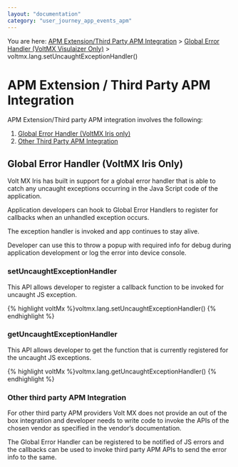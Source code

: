 ```yaml
---
layout: "documentation"
category: "user_journey_app_events_apm"
---
```

                           

You are here: [APM Extension/Third Party APM Integration](#apm-extension-third-party-apm-integration) > [Global Error Handler (VoltMX Visulaizer Only)](#global-error-handler-volt-mx-iris-only) > voltmx.lang.setUncaughtExceptionHandler(<Callback function>)

APM Extension / Third Party APM Integration
===========================================

APM Extension/Third party APM integration involves the following:

1.  [Global Error Handler (VoltMX Iris only)](#global-error-handler-volt-mx-iris-only)
2.  [Other Third Party APM Integration](#other-third-party-apm-integration)

Global Error Handler (VoltMX Iris Only)
----------------------------------------------

Volt MX  Iris has built in support for a global error handler that is able to catch any uncaught exceptions occurring in the Java Script code of the application.

Application developers can hook to Global Error Handlers to register for callbacks when an unhandled exception occurs.

The exception handler is invoked and app continues to stay alive.

Developer can use this to throw a popup with required info for debug during application development or log the error into device console.

### setUncaughtExceptionHandler

This API allows developer to register a callback function to be invoked for uncaught JS exception.

{% highlight voltMx %}voltmx.lang.setUncaughtExceptionHandler(<Callback function>) 
{% endhighlight %}

### getUncaughtExceptionHandler

This API allows developer to get the function that is currently registered for the uncaught JS exceptions.

{% highlight voltMx %}voltmx.lang.getUncaughtExceptionHandler()
{% endhighlight %}

### Other third party APM Integration

For other third party APM providers Volt MX does not provide an out of the box integration and developer needs to write code to invoke the APIs of the chosen vendor as specified in the vendor’s documentation.

The Global Error Handler can be registered to be notified of JS errors and the callbacks can be used to invoke third party APM APIs to send the error info to the same.
